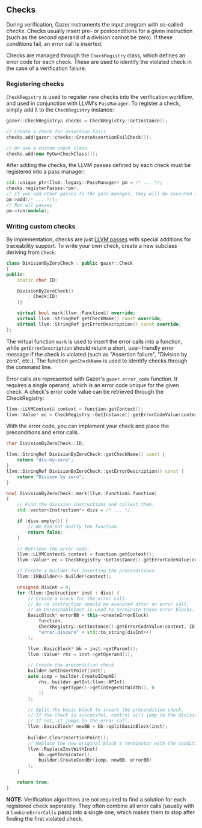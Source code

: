 ## Checks

During verification, Gazer instruments the input program with so-called _checks_.
Checks usually insert pre- or postconditions for a given instruction (such as the second operand of a division cannot be zero). If these conditions fail, an error call is inserted.

Checks are managed through the `CheckRegistry` class, which defines an error code for each check. These are used to identify the violated check in the case of a verification failure.

### Registering checks

`CheckRegistry` is used to register new checks into the verification workflow, and used in conjunction with LLVM's `PassManager`. To register a check, simply add it to the `CheckRegistry` instance:

```cpp
gazer::CheckRegistry& checks = CheckRegistry::GetInstance();

// Create a check for assertion fails
checks.add(gazer::checks::CreateAssertionFailCheck());

// Or use a custom check class
checks.add(new MyOwnCheckClass());
```

After adding the checks, the LLVM passes defined by each check must be registered into a pass manager:

```cpp
std::unique_ptr<llvm::legacy::PassManager> pm = /* ... */;
checks.registerPasses(*pm);
// If you add other passes to the pass manager, they will be executed after check instrumentation
pm->add(/* ... */);
// Run all passes
pm->run(module);
```

### Writing custom checks

By implementation, checks are just [LLVM passes](http://llvm.org/docs/WritingAnLLVMPass.html#introduction-what-is-a-pass) with special additions for traceability support. To write your own check, create a new subclass deriving from `Check`:

```cpp
class DivisionByZeroCheck : public gazer::Check
{
public:
    static char ID;

    DivisionByZeroCheck()
        : Check(ID)
    {}

    virtual bool mark(llvm::Function&) override;
    virtual llvm::StringRef getCheckName() const override;
    virtual llvm::StringRef getErrorDescription() const override;
};
```

The virtual function `mark` is used to insert the error calls into a function, while `getErrorDescription` should return a short, user-friendly error message if the check is violated (such as "Assertion failure", "Division by zero", etc.).
The function `getCheckName` is used to identify checks through the command line.

Error calls are represented with Gazer's `gazer.error_code` function.
It requires a single operand, which is an error code unique for the given check.
A check's error code value can be retrieved through the CheckRegistry:

```cpp
llvm::LLVMContext& context = function.getContext();
llvm::Value* ec = CheckRegistry::GetInstance().getErrorCodeValue(context, ID);
```

With the error code, you can implement your check and place the preconditions and error calls.

```cpp
char DivisionByZeroCheck::ID;

llvm::StringRef DivisionByZeroCheck::getCheckName() const {
    return "div-by-zero";
}
llvm::StringRef DivisionByZeroCheck::getErrorDescription() const {
    return "Divison by zero";
}

bool DivisionByZeroCheck::mark(llvm::Function& function)
{
    // Find the division instructions and collect them.
    std::vector<Instruction*> divs = /* ... */

    if (divs.empty()) {
        // We did not modify the function.
        return false;
    }

    // Retrieve the error code.
    llvm::LLVMContext& context = function.getContext();
    llvm::Value* ec = CheckRegistry::GetInstance().getErrorCodeValue(context, ID);

    // Create a builder for inserting the preconditions.
    llvm::IRBuilder<> builder(context);

    unsigned divCnt = 0;
    for (llvm::Instruction* inst : divs) {
        // Create a block for the error call.
        // As no instruction should be executed after an error call,
        // an UnreachableInst is used to terminate these error blocks.
        BasicBlock* errorBB = this->createErrorBlock(
            function,
            CheckRegistry::GetInstance().getErrorCodeValue(context, ID),
            "error.divzero" + std::to_string(divCnt++)
        );

        llvm::BasicBlock* bb = inst->getParent();
        llvm::Value* rhs = inst->getOperand(1);

        // Create the precondition check
        builder.SetInsertPoint(inst);
        auto icmp = builder.CreateICmpNE(
            rhs, builder.getInt(llvm::APInt(
                rhs->getType()->getIntegerBitWidth(), 0
            ))
        );

        // Split the basic block to insert the precondition check.
        // If the check is successful, control will jump to the division instruction.
        // If not, it jumps to the error call.
        llvm::BasicBlock* newBB = bb->splitBasicBlock(inst);
        
        builder.ClearInsertionPoint();
        // Replace the new original block's terminator with the conditional jump
        llvm::ReplaceInstWithInst(
            bb->getTerminator(),
            builder.CreateCondBr(icmp, newBB, errorBB)
        );
    }

    return true;
}
```

**NOTE:** Verification algorithms are not required to find a solution for each registered check seperately. They often combine all error calls (usually with a `CombineErrorCalls` pass) into a single one, which makes them to stop after finding the first violated check.
